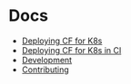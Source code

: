 # Docs

- [Deploying CF for K8s](deploy.md)
- [Deploying CF for K8s in CI](deploy-in-ci.md)
- [Development](development.md)
- [Contributing](../.github/contributing.md)
